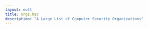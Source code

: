 ```yaml
---
layout: null
title: orgs.hac
description: "A Large List of Computer Security Organizations"
---
```

